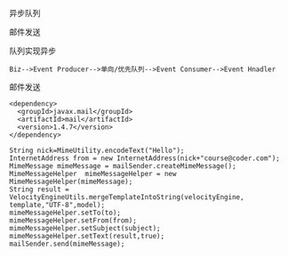 异步队列

邮件发送

队列实现异步

    Biz-->Event Producer-->单向/优先队列-->Event Consumer-->Event Hnadler


邮件发送

    <dependency>
      <groupId>javax.mail</groupId>
      <artifactId>mail</artifactId>
      <version>1.4.7</version>
    </dependency>

    String nick=MimeUtility.encodeText("Hello");
    InternetAddress from = new InternetAddress(nick+"course@coder.com");
    MimeMessage mimeMessage = mailSender.createMimeMessage();
    MimeMessageHelper  mimeMessageHelper = new MimeMessageHelper(mimeMessage);
    String result = VelocityEngineUtils.mergeTemplateIntoString(velocityEngine, template,"UTF-8",model);
    mimeMessageHelper.setTo(to);
    mimeMessageHelper.setFrom(from);
    mimeMessageHelper.setSubject(subject);
    mimeMessageHelper.setText(result,true);
    mailSender.send(mimeMessage);
